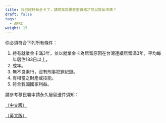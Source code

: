 ```yaml
---
title: 我已經持有金卡了，請問我需要甚麼資格才可以提出申請？
draft: false
tags:
  - APRC
weight: 15
---
```

你必須符合下列所有條件：

1. 持有就業金卡滿3年，並以就業金卡為居留原因在台灣連續居留滿3年，平均每年居住183日以上。
2. 成年。
3. 無不良素行，沒有刑事犯罪紀錄。
4. 有相當之財產或技能。
5. 符合我國國家利益。

請參考移民署申請永久居留送件須知：

[（中文版）](https://bit.ly/3iBu3xo "至中文版申請永久居留網頁")

[（英文版）](https://bit.ly/3s5dLA0 "至英文版申請永久居留網頁")